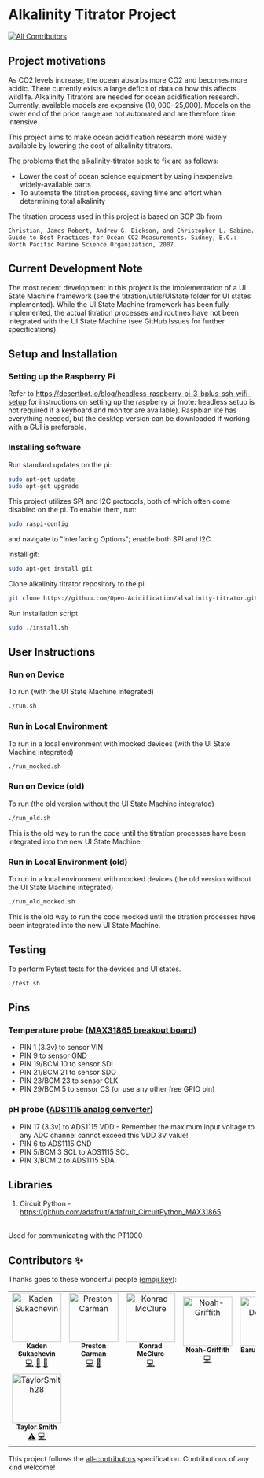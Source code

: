 # Alkalinity Titrator Project

<!-- ALL-CONTRIBUTORS-BADGE:START - Do not remove or modify this section -->
[![All Contributors](https://img.shields.io/badge/all_contributors-8-orange.svg?style=flat-square)](#contributors-)
<!-- ALL-CONTRIBUTORS-BADGE:END -->

## Project motivations

As CO2 levels increase, the ocean absorbs more CO2 and becomes more acidic. There currently exists a large deficit of data on how this affects wildlife. Alkalinity Titrators are needed for ocean acidification research​. Currently, available models are  expensive ($10,000-$25,000)​. Models on the lower end of the price range are not automated and are therefore time intensive.

This project aims to make ocean acidification research more widely available by lowering the cost of alkalinity titrators.

The problems that the alkalinity-titrator seek to fix are as follows:

- Lower the cost of ocean science equipment by using inexpensive, widely-available parts
- To automate the titration process, saving time and effort when determining total alkalinity

The titration process used in this project is based on SOP 3b from

```Christian, James Robert, Andrew G. Dickson, and Christopher L. Sabine. Guide to Best Practices for Ocean CO2 Measurements. Sidney, B.C.: North Pacific Marine Science Organization, 2007.```

## Current Development Note

The most recent development in this project is the implementation of a UI State Machine framework (see the titration/utils/UIState folder for UI states implemented). While the UI State Machine framework has been fully implemented, the actual titration processes and routines have not been integrated with the UI State Machine (see GitHub Issues for further specifications).

## Setup and Installation

### Setting up the Raspberry Pi

Refer to <https://desertbot.io/blog/headless-raspberry-pi-3-bplus-ssh-wifi-setup> for instructions on setting up the raspberry pi (note: headless setup is not required if a keyboard and monitor are available). Raspbian lite has everything needed, but the desktop version can be downloaded if working with a GUI is preferable.

### Installing software

Run standard updates on the pi:

``` sh
sudo apt-get update 
sudo apt-get upgrade
```

This project utilizes SPI and I2C protocols, both of which often come disabled on the pi. To enable them, run:

``` sh
sudo raspi-config
```

and navigate to "Interfacing Options"; enable both SPI and I2C.

Install git:

``` sh
sudo apt-get install git
```

Clone alkalinity titrator repository to the pi

``` sh
git clone https://github.com/Open-Acidification/alkalinity-titrator.git
```

Run installation script

``` sh
sudo ./install.sh
```
## User Instructions

### Run on Device

To run (with the UI State Machine integrated)

``` sh
./run.sh
```

### Run in Local Environment

To run in a local environment with mocked devices (with the UI State Machine integrated)

``` sh
./run_mocked.sh
```

### Run on Device (old)

To run (the old version without the UI State Machine integrated)

``` sh
./run_old.sh
```

This is the old way to run the code until the titration processes have been integrated into the new UI State Machine.

### Run in Local Environment (old)

To run in a local environment with mocked devices (the old version without the UI State Machine integrated)

``` sh
./run_old_mocked.sh
```

This is the old way to run the code mocked until the titration processes have been integrated into the new UI State Machine.

## Testing

To perform Pytest tests for the devices and UI states.

``` sh
./test.sh
```

## Pins

### Temperature probe ([MAX31865 breakout board](https://learn.adafruit.com/adafruit-max31865-rtd-pt100-amplifier/python-circuitpython))

- PIN 1 (3.3v) to sensor VIN
- PIN 9 to sensor GND
- PIN 19/BCM 10 to sensor SDI
- PIN 21/BCM 21 to sensor SDO
- PIN 23/BCM 23 to sensor CLK
- PIN 29/BCM 5 to sensor CS (or use any other free GPIO pin)

### pH probe ([ADS1115 analog converter](https://learn.adafruit.com/adafruit-4-channel-adc-breakouts/python-circuitpython))

- PIN 17 (3.3v) to ADS1115 VDD - Remember the maximum input voltage to any ADC channel cannot exceed this VDD 3V value!
- PIN 6 to ADS1115 GND
- PIN 5/BCM 3 SCL to ADS1115 SCL
- PIN 3/BCM 2 to ADS1115 SDA

## Libraries

1. Circuit Python - <https://github.com/adafruit/Adafruit_CircuitPython_MAX31865>
<br>
Used for communicating with the PT1000

## Contributors ✨

Thanks goes to these wonderful people ([emoji key](https://allcontributors.org/docs/en/emoji-key)):

<!-- ALL-CONTRIBUTORS-LIST:START - Do not remove or modify this section -->
<!-- prettier-ignore-start -->
<!-- markdownlint-disable -->
<table>
  <tbody>
    <tr>
      <td align="center"><a href="https://www.linkedin.com/in/kadensukachevin/"><img src="https://avatars.githubusercontent.com/u/26241731?v=4?s=100" width="100px;" alt="Kaden Sukachevin"/><br /><sub><b>Kaden Sukachevin</b></sub></a><br /><a href="https://github.com/Open-Acidification/AlkalinityTitrator/commits?author=kadensu" title="Code">💻</a> <a href="https://github.com/Open-Acidification/AlkalinityTitrator/commits?author=kadensu" title="Documentation">📖</a> <a href="https://github.com/Open-Acidification/AlkalinityTitrator/issues?q=author%3Akadensu" title="Bug reports">🐛</a></td>
      <td align="center"><a href="https://github.com/prestoncarman"><img src="https://avatars.githubusercontent.com/u/3517157?v=4?s=100" width="100px;" alt="Preston Carman"/><br /><sub><b>Preston Carman</b></sub></a><br /><a href="https://github.com/Open-Acidification/AlkalinityTitrator/commits?author=prestoncarman" title="Code">💻</a> <a href="https://github.com/Open-Acidification/AlkalinityTitrator/issues?q=author%3Aprestoncarman" title="Bug reports">🐛</a></td>
      <td align="center"><a href="https://github.com/KonradMcClure"><img src="https://avatars.githubusercontent.com/u/66455502?v=4?s=100" width="100px;" alt="Konrad McClure"/><br /><sub><b>Konrad McClure</b></sub></a><br /><a href="https://github.com/Open-Acidification/AlkalinityTitrator/commits?author=KonradMcClure" title="Code">💻</a></td>
      <td align="center"><a href="https://github.com/Noah-Griffith"><img src="https://avatars.githubusercontent.com/u/78978886?v=4?s=100" width="100px;" alt="Noah-Griffith"/><br /><sub><b>Noah-Griffith</b></sub></a><br /><a href="https://github.com/Open-Acidification/AlkalinityTitrator/commits?author=Noah-Griffith" title="Code">💻</a></td>
      <td align="center"><a href="https://github.com/d-cryptic"><img src="https://avatars.githubusercontent.com/u/52271502?v=4?s=100" width="100px;" alt="Barun Debnath"/><br /><sub><b>Barun Debnath</b></sub></a><br /><a href="https://github.com/Open-Acidification/AlkalinityTitrator/commits?author=d-cryptic" title="Code">💻</a></td>
      <td align="center"><a href="https://kieransukachevin.github.io/first%20portfolio/portfolio.html"><img src="https://avatars.githubusercontent.com/u/54186484?v=4?s=100" width="100px;" alt="Kieran Sukachevin"/><br /><sub><b>Kieran Sukachevin</b></sub></a><br /><a href="https://github.com/Open-Acidification/AlkalinityTitrator/commits?author=kieransukachevin" title="Tests">⚠️</a> <a href="https://github.com/Open-Acidification/AlkalinityTitrator/commits?author=kieransukachevin" title="Code">💻</a></td>
      <td align="center"><a href="https://github.com/jsoref"><img src="https://avatars.githubusercontent.com/u/2119212?v=4?s=100" width="100px;" alt="Josh Soref"/><br /><sub><b>Josh Soref</b></sub></a><br /><a href="https://github.com/Open-Acidification/AlkalinityTitrator/commits?author=jsoref" title="Code">💻</a></td>
    </tr>
    <tr>
      <td align="center"><a href="https://github.com/TaylorSmith28"><img src="https://avatars.githubusercontent.com/u/83837157?v=4?s=100" width="100px;" alt="TaylorSmith28"/><br /><sub><b>Taylor Smith</b></sub></a><br /><a href="https://github.com/Open-Acidification/AlkalinityTitrator/commits?author=TaylorSmith28" title="Tests">⚠️</a> <a href="https://github.com/Open-Acidification/AlkalinityTitrator/commits?author=TaylorSmith28" title="Code">💻</a></td> <!-- gitleaks:allow -->
    </tr>
  </tbody>
</table>

<!-- markdownlint-restore -->
<!-- prettier-ignore-end -->

<!-- ALL-CONTRIBUTORS-LIST:END -->

This project follows the [all-contributors](https://github.com/all-contributors/all-contributors) specification. Contributions of any kind welcome!

